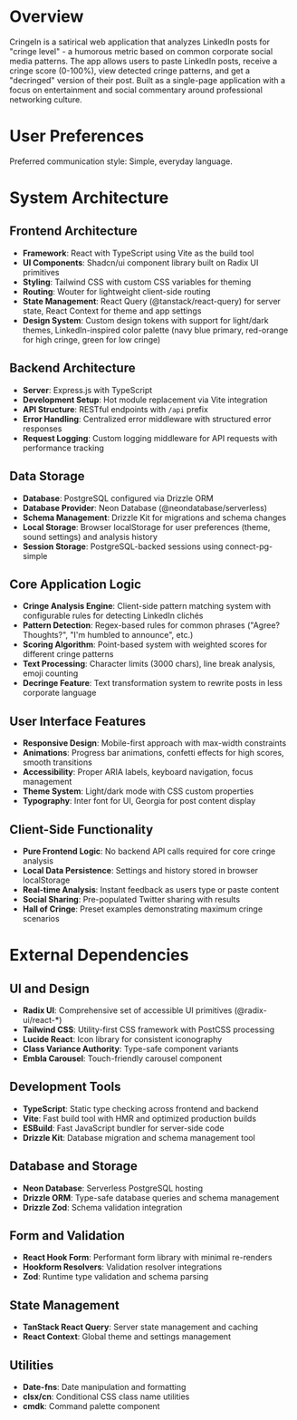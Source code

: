 # Overview

CringeIn is a satirical web application that analyzes LinkedIn posts for "cringe level" - a humorous metric based on common corporate social media patterns. The app allows users to paste LinkedIn posts, receive a cringe score (0-100%), view detected cringe patterns, and get a "decringed" version of their post. Built as a single-page application with a focus on entertainment and social commentary around professional networking culture.

# User Preferences

Preferred communication style: Simple, everyday language.

# System Architecture

## Frontend Architecture
- **Framework**: React with TypeScript using Vite as the build tool
- **UI Components**: Shadcn/ui component library built on Radix UI primitives
- **Styling**: Tailwind CSS with custom CSS variables for theming
- **Routing**: Wouter for lightweight client-side routing
- **State Management**: React Query (@tanstack/react-query) for server state, React Context for theme and app settings
- **Design System**: Custom design tokens with support for light/dark themes, LinkedIn-inspired color palette (navy blue primary, red-orange for high cringe, green for low cringe)

## Backend Architecture
- **Server**: Express.js with TypeScript
- **Development Setup**: Hot module replacement via Vite integration
- **API Structure**: RESTful endpoints with `/api` prefix
- **Error Handling**: Centralized error middleware with structured error responses
- **Request Logging**: Custom logging middleware for API requests with performance tracking

## Data Storage
- **Database**: PostgreSQL configured via Drizzle ORM
- **Database Provider**: Neon Database (@neondatabase/serverless)
- **Schema Management**: Drizzle Kit for migrations and schema changes
- **Local Storage**: Browser localStorage for user preferences (theme, sound settings) and analysis history
- **Session Storage**: PostgreSQL-backed sessions using connect-pg-simple

## Core Application Logic
- **Cringe Analysis Engine**: Client-side pattern matching system with configurable rules for detecting LinkedIn clichés
- **Pattern Detection**: Regex-based rules for common phrases ("Agree? Thoughts?", "I'm humbled to announce", etc.)
- **Scoring Algorithm**: Point-based system with weighted scores for different cringe patterns
- **Text Processing**: Character limits (3000 chars), line break analysis, emoji counting
- **Decringe Feature**: Text transformation system to rewrite posts in less corporate language

## User Interface Features
- **Responsive Design**: Mobile-first approach with max-width constraints
- **Animations**: Progress bar animations, confetti effects for high scores, smooth transitions
- **Accessibility**: Proper ARIA labels, keyboard navigation, focus management
- **Theme System**: Light/dark mode with CSS custom properties
- **Typography**: Inter font for UI, Georgia for post content display

## Client-Side Functionality
- **Pure Frontend Logic**: No backend API calls required for core cringe analysis
- **Local Data Persistence**: Settings and history stored in browser localStorage
- **Real-time Analysis**: Instant feedback as users type or paste content
- **Social Sharing**: Pre-populated Twitter sharing with results
- **Hall of Cringe**: Preset examples demonstrating maximum cringe scenarios

# External Dependencies

## UI and Design
- **Radix UI**: Comprehensive set of accessible UI primitives (@radix-ui/react-*)
- **Tailwind CSS**: Utility-first CSS framework with PostCSS processing
- **Lucide React**: Icon library for consistent iconography
- **Class Variance Authority**: Type-safe component variants
- **Embla Carousel**: Touch-friendly carousel component

## Development Tools
- **TypeScript**: Static type checking across frontend and backend
- **Vite**: Fast build tool with HMR and optimized production builds
- **ESBuild**: Fast JavaScript bundler for server-side code
- **Drizzle Kit**: Database migration and schema management tool

## Database and Storage
- **Neon Database**: Serverless PostgreSQL hosting
- **Drizzle ORM**: Type-safe database queries and schema management
- **Drizzle Zod**: Schema validation integration

## Form and Validation
- **React Hook Form**: Performant form library with minimal re-renders
- **Hookform Resolvers**: Validation resolver integrations
- **Zod**: Runtime type validation and schema parsing

## State Management
- **TanStack React Query**: Server state management and caching
- **React Context**: Global theme and settings management

## Utilities
- **Date-fns**: Date manipulation and formatting
- **clsx/cn**: Conditional CSS class name utilities
- **cmdk**: Command palette component
